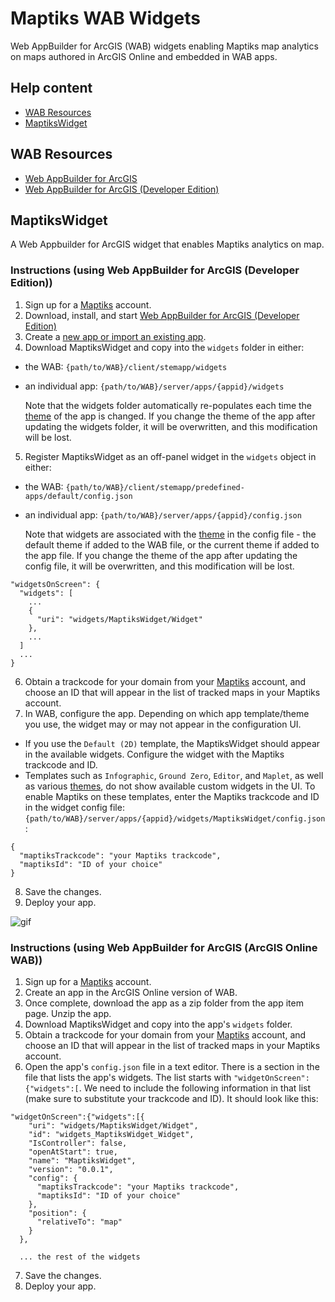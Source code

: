 # Maptiks WAB Widgets
Web AppBuilder for ArcGIS (WAB) widgets enabling Maptiks map analytics on maps authored in ArcGIS Online and embedded in WAB apps.

## Help content
* [WAB Resources](#wab-resources)
* [MaptiksWidget](#maptikswidget)

## WAB Resources
* [Web AppBuilder for ArcGIS](http://doc.arcgis.com/en/web-appbuilder/)
* [Web AppBuilder for ArcGIS (Developer Edition)](https://developers.arcgis.com/web-appbuilder/)

## MaptiksWidget
A Web Appbuilder for ArcGIS widget that enables Maptiks analytics on map.

### Instructions (using Web AppBuilder for ArcGIS (Developer Edition))
1. Sign up for a [Maptiks](https://maptiks.com/) account.
2. Download, install, and start [Web AppBuilder for ArcGIS (Developer Edition)](https://developers.arcgis.com/web-appbuilder/)
3. Create a [new app or import an existing app](https://developers.arcgis.com/web-appbuilder/guide/create-import-app.htm).
4. Download MaptiksWidget and copy into the `widgets` folder in either:
  * the WAB: `{path/to/WAB}/client/stemapp/widgets`
  * an individual app: `{path/to/WAB}/server/apps/{appid}/widgets`
  
    Note that the widgets folder automatically re-populates each time the [theme](https://developers.arcgis.com/web-appbuilder/guide/themes-tab.htm) of the app is changed. If you change the theme of the app after updating the widgets folder, it will be overwritten, and this modification will be lost.
  
5. Register MaptiksWidget as an off-panel widget in the `widgets` object in either:
  * the WAB: `{path/to/WAB}/client/stemapp/predefined-apps/default/config.json`
  * an individual app: `{path/to/WAB}/server/apps/{appid}/config.json`

    Note that widgets are associated with the [theme](https://developers.arcgis.com/web-appbuilder/guide/themes-tab.htm) in the config file - the default theme if added to the WAB file, or the current theme if added to the app file. If you change the theme of the app after updating the config file, it will be overwritten, and this modification will be lost.


```
"widgetsOnScreen": {
  "widgets": [
    ...
    {
      "uri": "widgets/MaptiksWidget/Widget"
    },
    ...
  ]
  ...
}
```

6. Obtain a trackcode for your domain from your [Maptiks](https://maptiks.com/) account, and choose an ID that will appear in the list of tracked maps in your Maptiks account.
7. In WAB, configure the app. Depending on which app template/theme you use, the widget may or may not appear in the configuration UI.
  * If you use the `Default (2D)` template, the MaptiksWidget should appear in the available widgets. Configure the widget with the Maptiks trackcode and ID.
  * Templates such as `Infographic`, `Ground Zero`, `Editor`, and `Maplet`, as well as various [themes](https://developers.arcgis.com/web-appbuilder/guide/themes-tab.htm), do not show available custom widgets in the UI. To enable Maptiks on these templates, enter the Maptiks trackcode and ID in the widget config file: `{path/to/WAB}/server/apps/{appid}/widgets/MaptiksWidget/config.json`:
  
```
{
  "maptiksTrackcode": "your Maptiks trackcode",
  "maptiksId": "ID of your choice"
}
```
  
8. Save the changes.
9. Deploy your app.

![gif](gif/maptiks_demo.gif)

### Instructions (using Web AppBuilder for ArcGIS (ArcGIS Online WAB))
1. Sign up for a [Maptiks](https://maptiks.com/) account.
2. Create an app in the ArcGIS Online version of WAB.
3. Once complete, download the app as a zip folder from the app item page. Unzip the app.
4. Download MaptiksWidget and copy into the app's `widgets` folder.
5. Obtain a trackcode for your domain from your [Maptiks](https://maptiks.com/) account, and choose an ID that will appear in the list of tracked maps in your Maptiks account.
6. Open the app's `config.json` file in a text editor. There is a section in the file that lists the app's widgets. The list starts with `"widgetOnScreen":{"widgets":[`. We need to include the following information in that list (make sure to substitute your trackcode and ID). It should look like this:

```
"widgetOnScreen":{"widgets":[{
    "uri": "widgets/MaptiksWidget/Widget",
    "id": "widgets_MaptiksWidget_Widget",
    "IsController": false,
    "openAtStart": true,
    "name": "MaptiksWidget",
    "version": "0.0.1",
    "config": {
      "maptiksTrackcode": "your Maptiks trackcode",
      "maptiksId": "ID of your choice"
    },
    "position": {
      "relativeTo": "map"
    }
  },
      
  ... the rest of the widgets
```

7. Save the changes.
8. Deploy your app.

